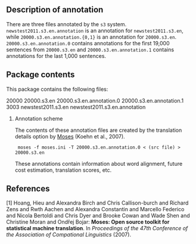 Description of annotation
-------------------------

There are three files annotated by the `s3` system. `newstest2011.s3.en.annotation`
is an annotation for `newstest2011.s3.en`, while `20000.s3.en.annotation.{0,1}`
is an annotation for `20000.s3.en`.  `20000.s3.en.annotation.0` contains
annotations for the first 19,000 sentences from `20000.s3.en` and
`20000.s3.en.annotation.1` contains annotations for the last 1,000 sentences.

Package contents
----------------

This package contains the following files:

   20000 20000.s3.en
         20000.s3.en.annotation.0
         20000.s3.en.annotation.1
    3003 newstest2011.s3.en
         newstest2011.s3.en.annotation

1. Annotation scheme

     The contents of these annotation files are created by the translation
     details option by [Moses](http://www.statmt.org) (Koehn et al., 2007).

        moses -f moses.ini -T 20000.s3.en.annotation.0 < (src file) > 20000.s3.en

     These annotations contain information about word alignment, future cost
     estimation, translation scores, etc.

References
----------

[1] Hoang, Hieu and Alexandra Birch and Chris Callison-burch and Richard Zens and Rwth Aachen and Alexandra Constantin and Marcello Federico and Nicola Bertoldi and Chris Dyer and Brooke Cowan and Wade Shen and Christine Moran and Ondřej Bojar: __Moses: Open source toolkit for statistical machine translation__. In _Proceedings of the 47th Conference of the Association of Compational Linguistics_ (2007).
